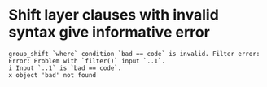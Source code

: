 # Shift layer clauses with invalid syntax give informative error

    group_shift `where` condition `bad == code` is invalid. Filter error:
    Error: Problem with `filter()` input `..1`.
    i Input `..1` is `bad == code`.
    x object 'bad' not found
    

